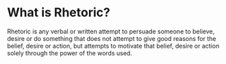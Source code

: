 # What is Rhetoric?

Rhetoric is any verbal or written attempt to persuade someone to believe, desire or do something that does not attempt to give good reasons for the belief, desire or action, but attempts to motivate that belief, desire or action solely through the power of the words used.